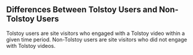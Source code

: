 ## Differences Between Tolstoy Users and Non-Tolstoy Users

Tolstoy users are site visitors who engaged with a Tolstoy video within a given time period. Non-Tolstoy users are site visitors who did not engage with Tolstoy videos.